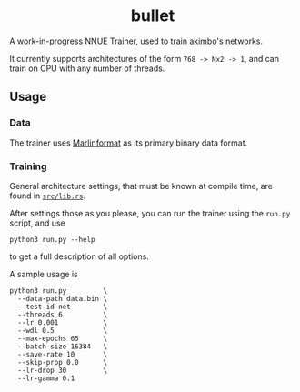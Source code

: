 <div align="center">

# bullet

</div>

A work-in-progress NNUE Trainer, used to train [akimbo](https://github.com/JacquesRW/akimbo)'s networks.

It currently supports architectures of the form `768 -> Nx2 -> 1`, and can train on CPU with any number of threads.

## Usage

### Data

The trainer uses [Marlinformat](https://github.com/jnlt3/marlinflow) as its primary binary data format.

### Training

General architecture settings, that must be known at compile time, are found in [`src/lib.rs`](src/lib.rs).

After settings those as you please, you can run the trainer using the `run.py` script, and use
```
python3 run.py --help
```
to get a full description of all options.

A sample usage is
```
python3 run.py         \
  --data-path data.bin \
  --test-id net        \
  --threads 6          \
  --lr 0.001           \
  --wdl 0.5            \
  --max-epochs 65      \
  --batch-size 16384   \
  --save-rate 10       \
  --skip-prop 0.0      \
  --lr-drop 30         \
  --lr-gamma 0.1
```
